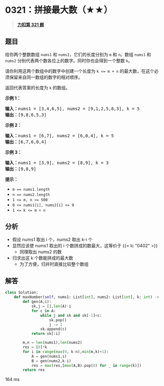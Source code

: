 # 0321：拼接最大数（★★）


> <u>**[力扣第 321 题](https://leetcode.cn/problems/create-maximum-number/)**</u>

## 题目

<p>给你两个整数数组 <code>nums1</code> 和 <code>nums2</code>，它们的长度分别为 <code>m</code> 和 <code>n</code>。数组 <code>nums1</code> 和 <code>nums2</code> 分别代表两个数各位上的数字。同时你也会得到一个整数 <code>k</code>。</p>

<p>请你利用这两个数组中的数字中创建一个长度为 <code>k &lt;= m + n</code> 的最大数，在这个必须保留来自同一数组的数字的相对顺序。</p>

<p>返回代表答案的长度为 <code>k</code> 的数组。</p>



<p><strong class="example">示例 1：</strong></p>

<pre>
<strong>输入：</strong>nums1 = [3,4,6,5], nums2 = [9,1,2,5,8,3], k = 5
<strong>输出：</strong>[9,8,6,5,3]
</pre>

<p><strong class="example">示例 2：</strong></p>

<pre>
<strong>输入：</strong>nums1 = [6,7], nums2 = [6,0,4], k = 5
<strong>输出：</strong>[6,7,6,0,4]
</pre>

<p><strong class="example">示例 3：</strong></p>

<pre>
<strong>输入：</strong>nums1 = [3,9], nums2 = [8,9], k = 3
<strong>输出：</strong>[9,8,9]
</pre>



<p><strong>提示：</strong></p>

<ul>
<li><code>m == nums1.length</code></li>
<li><code>n == nums2.length</code></li>
<li><code>1 &lt;= m, n &lt;= 500</code></li>
<li><code>0 &lt;= nums1[i], nums2[i] &lt;= 9</code></li>
<li><code>1 &lt;= k &lt;= m + n</code></li>
</ul>


## 分析

- 假设 nums1 取出 i 个，nums2 取出 k-i 个
- 显然应该使 nums1 取出的 i 个数拼成的数最大，这等价于 {{< lc "0402" >}} 
	- 同理取出 nums2 的数
- 归求出这 k 个数能拼成的最大数
	- 为了方便，归并时直接比较整个数组

	
## 解答

```python
class Solution:
    def maxNumber(self, nums1: List[int], nums2: List[int], k: int) -> List[int]:
        def gen(A,i):
            sk,j = [],len(A)-i
            for c in A:
                while j and sk and sk[-1]<c:
                    sk.pop()
                    j -= 1
                sk.append(c)
            return sk[:i]

        m,n = len(nums1),len(nums2)
        res = [0]*k
        for i in range(max(0, k-n),min(m,k)+1):
            A = gen(nums1,i)
            B = gen(nums2,k-i)
            res = max(res,[max(A,B).pop(0) for _ in range(k)])
        return res
```
164 ms
